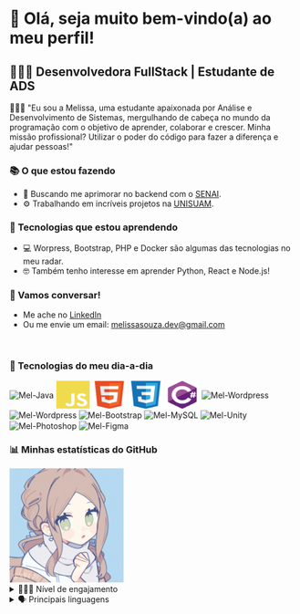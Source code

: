 # 💙 Olá, seja muito bem-vindo(a) ao meu perfil! 

## 👩🏻‍💻 Desenvolvedora FullStack | Estudante de ADS

<p>👩🏻‍💼 "Eu sou a Melissa, uma estudante apaixonada por Análise e Desenvolvimento de Sistemas, mergulhando de cabeça no mundo da programação com o objetivo de aprender, colaborar e crescer. Minha missão profissional? Utilizar o poder do código para fazer a diferença e ajudar pessoas!"</p>

### 📚 O que estou fazendo
- 📖 Buscando me aprimorar no backend com o [SENAI](https://firjansenai.com.br/cursorio/portal/index.php).
- ⚙️ Trabalhando em incríveis projetos na [UNISUAM](https://www.unisuam.edu.br/).
### 🌱 Tecnologias que estou aprendendo
- 💻 Worpress, Bootstrap, PHP e Docker são algumas das tecnologias no meu radar.
- 🤓 Também tenho interesse em aprender Python, React e Node.js!
### 💬 Vamos conversar!
- Me ache no [LinkedIn](https://www.linkedin.com/in/melissacraveiro/)
- Ou me envie um email: melissasouza.dev@gmail.com
<br/>

 ### 🚀 Tecnologias do meu dia-a-dia
 <div style="display: inline_block">
  <img align="center" alt="Mel-Java" height="50" width="60" src="https://cdn.jsdelivr.net/gh/devicons/devicon@latest/icons/java/java-original.svg" />
  <img align="center" alt="Mel-Js" height="50" width="60" src="https://raw.githubusercontent.com/devicons/devicon/master/icons/javascript/javascript-plain.svg">
  <img align="center" alt="Mel-HTML" height="50" width="60" src="https://raw.githubusercontent.com/devicons/devicon/master/icons/html5/html5-original.svg">
  <img align="center" alt="Mel-CSS" height="50" width="60" src="https://raw.githubusercontent.com/devicons/devicon/master/icons/css3/css3-original.svg">
  <img align="center" alt="Mel-Csharp" height="50" width="60" src="https://raw.githubusercontent.com/devicons/devicon/master/icons/csharp/csharp-original.svg">
  <img align="center" alt="Mel-Wordpress" height="50" width="60" src="https://cdn.jsdelivr.net/gh/devicons/devicon@latest/icons/php/php-original.svg" />  
  <img align="center" alt="Mel-Wordpress" height="50" width="60" src="https://cdn.jsdelivr.net/gh/devicons/devicon@latest/icons/wordpress/wordpress-plain.svg">
  <img align="center" alt="Mel-Bootstrap" height="55" width="60" src="https://cdn.jsdelivr.net/gh/devicons/devicon@latest/icons/bootstrap/bootstrap-original.svg">     
  <img align="center" alt="Mel-MySQL" height="50" width="60" src="https://cdn.jsdelivr.net/gh/devicons/devicon@latest/icons/mysql/mysql-original.svg" >
  <img align="center" alt="Mel-Unity" height="50" width="60" src="https://cdn.jsdelivr.net/gh/devicons/devicon@latest/icons/unity/unity-original.svg">
  <img align="center" alt="Mel-Photoshop" height="50" width="60" src="https://cdn.jsdelivr.net/gh/devicons/devicon@latest/icons/photoshop/photoshop-original.svg">
  <img align="center" alt="Mel-Figma" height="50" width="60" src="https://cdn.jsdelivr.net/gh/devicons/devicon@latest/icons/figma/figma-original.svg">

          
          
          
</div>

### 📊 Minhas estatísticas do GitHub

<img alt="Mel-Avatar" height="200" width="200" src="https://github.com/melissaspace/melissaspace/blob/main/Avatar.gif?raw=true">

<details>
  <summary> 👩🏻‍🎓 Nível de engajamento </summary>
  <p>
    <img height="180" src="https://github-readme-stats.vercel.app/api?username=melissaspace&show_icons=true&theme=cobalt">
  </p>
</details>
<details>
  <summary> 🗣️ Principais linguagens </summary>
  <p>
    <img height="180" src="https://github-readme-stats.vercel.app/api/top-langs/?username=melissaspace&theme=cobalt&layout=compact">
  </p>
</details>
